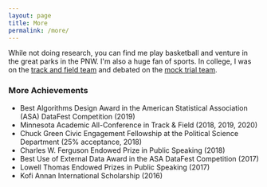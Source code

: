 ```yaml
---
layout: page
title: More
permalink: /more/
---
```


While not doing research, you can find me play basketball and venture in the great parks in the PNW. I'm also a huge fan of sports. In college, I was on the [track and field team]() and debated on the [mock trial team]().

<div class="pretty-links">

### More Achievements

* Best Algorithms Design Award in the American Statistical Association (ASA) DataFest Competition (2019)
* Minnesota Academic All-Conference in Track & Field (2018, 2019, 2020)
* Chuck Green Civic Engagement Fellowship at the Political Science Department (25% acceptance, 2018)
* Charles W. Ferguson Endowed Prize in Public Speaking (2018)
* Best Use of External Data Award in the ASA DataFest Competition (2017)
* Lowell Thomas Endowed Prizes in Public Speaking (2017)
* Kofi Annan International Scholarship (2016)
</div>